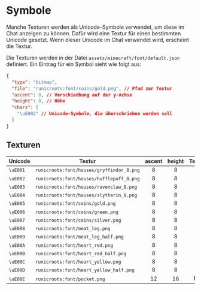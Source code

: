 # Symbole

Manche Texturen werden als Unicode-Symbole verwendet, um diese im Chat anzeigen zu können. Dafür wird eine Textur für einen bestimmten
Unicode gesetzt. Wenn dieser Unicode im Chat verwendet wird, erscheint die Textur.

Die Texturen werden in der Datei `assets/minecraft/font/default.json` definiert. Ein Eintrag für ein Symbol sieht wie folgt aus:

```json
{
  "type": "bitmap",
  "file": "runicroots:font/coins/gold.png", // Pfad zur Textur
  "ascent": 8, // Verschiedbung auf der y-Achse
  "height": 8, // Höhe
  "chars": [
    "\uE002" // Unicode-Symbole, die überschrieben werden soll
  ]
}
```
## Texturen

| Unicode  | Textur                                    |  ascent  |  height  |                    Textur                    |
|----------|-------------------------------------------|:--------:|:--------:|:--------------------------------------------:|
| `\uE001` | `runicroots:font/houses/gryffindor_8.png` |    8     |    8     | ![](images/language/houses/gryffindor_8.png) |
| `\uE002` | `runicroots:font/houses/hufflepuff_8.png` |    8     |    8     | ![](images/language/houses/hufflepuff_8.png) |
| `\uE003` | `runicroots:font/houses/ravenclaw_8.png`  |    8     |    8     | ![](images/language/houses/ravenclaw_8.png)  |
| `\uE004` | `runicroots:font/houses/slytherin_8.png`  |    8     |    8     | ![](images/language/houses/slytherin_8.png)  |
| `\uE005` | `runicroots:font/coins/gold.png`          |    8     |    8     |     ![](images/language/coins/gold.png)      |
| `\uE006` | `runicroots:font/coins/green.png`         |    8     |    8     |     ![](images/language/coins/green.png)     |
| `\uE007` | `runicroots:font/coins/silver.png`        |    8     |    8     |    ![](images/language/coins/silver.png)     |
| `\uE008` | `runicroots:font/meat_leg.png`            |    8     |    8     |      ![](images/language/meat_leg.png)       |
| `\uE009` | `runicroots:font/meat_leg_half.png`       |    8     |    8     |    ![](images/language/meat_leg_half.png)    |
| `\uE00A` | `runicroots:font/heart_red.png`           |    8     |    8     |      ![](images/language/heart_red.png)      |
| `\uE00B` | `runicroots:font/heart_red_half.png`      |    8     |    8     |   ![](images/language/heart_red_half.png)    |
| `\uE00C` | `runicroots:font/heart_yellow.png`        |    8     |    8     |    ![](images/language/heart_yellow.png)     |
| `\uE00D` | `runicroots:font/heart_yellow_half.png`   |    8     |    8     |  ![](images/language/heart_yellow_half.png)  |
| `\uE00E` | `runicroots:font/pocket.png`              |    12    |    16    |       ![](images/language/pocket.png)        |

